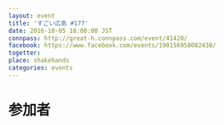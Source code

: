 ```yaml
---
layout: event
title: 'すごい広島 #177'
date: 2016-10-05 18:00:00 JST
connpass: http://great-h.connpass.com/event/41420/
facebook: https://www.facebook.com/events/190156958082430/
togetter: 
place: shakehands
categories: events
---
```


# 参加者
